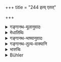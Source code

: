 +++
title = "244 इत्य् एतत्"

+++

<details><summary>गङ्गानथ-मूलानुवादः</summary>

The gods, discerning that the holy origin of all this lies in austerity, thus proclaim the magnificence of Austerity.—(244)
</details>

<details><summary>मेधातिथिः</summary>

तपःस्तुत्युपसंहरः । **यद् एतत् तपसो महाभाग्यं** महाफलत्वम् उक्तं **तद् देवाः प्रचक्षते**, न केवलं मनुष्या एव । **सर्वस्यास्ये**ति जगन्निदर्शयति । कृत्स्नस्य जगतः **पुण्यम् उद्भवं** शुभजन्म **तपसः** सकाशात् **पश्यन्तः** ॥ ११.२४४ ॥
</details>

<details><summary>गङ्गानथ-भाष्यानुवादः</summary>

This sums up the praise of Austerity.

The ‘*magnificence*’—great efficiency—of Austerity that has been here described, is proclaimed by the gods, not only by men.

‘*All this*’—refers to the world. The ‘*holy origin*’ of the whole world, they discern in Austerity.—(244)
</details>

<details><summary>गङ्गानथ-तुल्य-वाक्यानि</summary>

**(verses 11.234-244)  
**

See Comparative notes for [Verse 11.234].
</details>

<details><summary>भारुचिः</summary>

"तपोमूलम् इदं सर्वम्" इत्य् एतस्मात् श्लोकात् प्रभृति यावद् अयं श्लोक इयत्य् अत्र या स्तुतिः सा प्रकाशप्रायश्चित्ततपसः । अथ वा "अनाविष्कृतपापस् तु" इत्य् अतः प्रभृति रहस्यप्रायश्चित्तप्रकरणसामर्थ्यात् तत्तपःस्तुतिः, अविरोधाद् उभयोर् वा । अथ वा तपःस्थितानाम् अप्रत्ययाकुशलकर्मनाशाय तपःस्तुतिर् इति ॥ ११.२४२ ॥
</details>

<details><summary>Bühler</summary>

245	The gods, discerning that the holy origin of this whole (world) is from austerity, have thus proclaimed the incomparable power of austerity.
</details>
